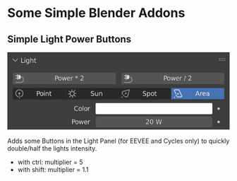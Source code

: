 # Some Simple Blender Addons

## Simple Light Power Buttons
<img src="img/simplelightbuttons.png">


Adds some Buttons in the Light Panel (for EEVEE and Cycles only) to quickly double/half the lights intensity.
- with ctrl: multiplier = 5
- with shift: multiplier = 1.1


